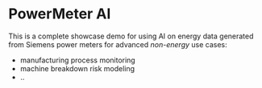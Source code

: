 # PowerMeter AI

This is a complete showcase demo for using AI on energy data generated from Siemens power meters
for advanced *non-energy* use cases:

* manufacturing process monitoring
* machine breakdown risk modeling
* ..

